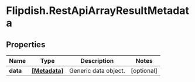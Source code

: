 # Flipdish.RestApiArrayResultMetadata

## Properties
Name | Type | Description | Notes
------------ | ------------- | ------------- | -------------
**data** | [**[Metadata]**](Metadata.md) | Generic data object. | [optional] 


